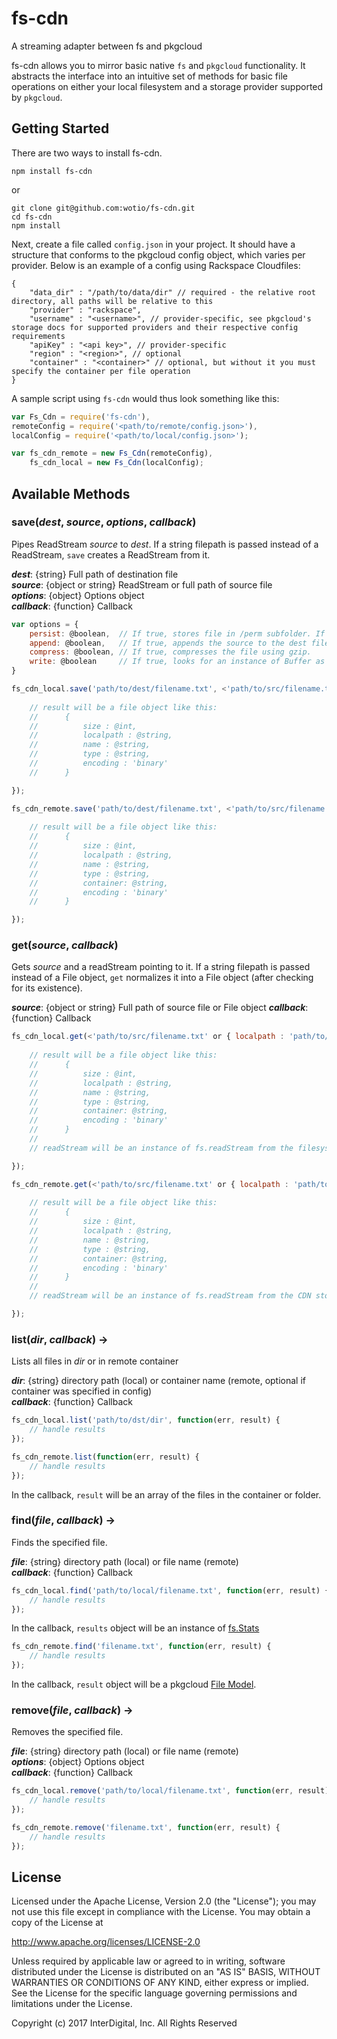 fs-cdn
======

A streaming adapter between fs and pkgcloud

fs-cdn allows you to mirror basic native `fs` and `pkgcloud` functionality. It abstracts the interface into an intuitive set of methods for basic file operations on either your local filesystem and a storage provider supported by `pkgcloud`.

Getting Started
---------------

There are two ways to install fs-cdn.

    npm install fs-cdn

or

    git clone git@github.com:wotio/fs-cdn.git
    cd fs-cdn
    npm install

Next, create a file called `config.json` in your project. It should have a structure that conforms to the pkgcloud config object, which varies per provider. Below is an example of a config using Rackspace Cloudfiles:

    {
    	"data_dir" : "/path/to/data/dir" // required - the relative root directory, all paths will be relative to this
	    "provider" : "rackspace",
	    "username" : "<username>", // provider-specific, see pkgcloud's storage docs for supported providers and their respective config requirements
	    "apiKey" : "<api key>",	// provider-specific
        "region" : "<region>", // optional
	    "container" : "<container>" // optional, but without it you must specify the container per file operation
    }

A sample script using `fs-cdn` would thus look something like this: 

```Javascript
var Fs_Cdn = require('fs-cdn'),
remoteConfig = require('<path/to/remote/config.json>'),
localConfig = require('<path/to/local/config.json>');

var fs_cdn_remote = new Fs_Cdn(remoteConfig),
	fs_cdn_local = new Fs_Cdn(localConfig);
```

Available Methods
-----------------

### **save(*dest*, *source*, *options*, *callback*)**
Pipes ReadStream *source* to *dest*. If a string filepath is passed instead of a ReadStream, `save` creates a ReadStream from it.

***dest***: {string} Full path of destination file  
***source***: {object or string} ReadStream or full path of source file  
***options***: {object} Options object  
***callback***: {function} Callback  

```Javascript
var options = {
	persist: @boolean,	// If true, stores file in /perm subfolder. If false, stores files in /tmp 
	append: @boolean,	// If true, appends the source to the dest file, instead of overwriting
	compress: @boolean,	// If true, compresses the file using gzip.
	write: @boolean		// If true, looks for an instance of Buffer as argument[1] and writes it to the file.
}

fs_cdn_local.save('path/to/dest/filename.txt', <'path/to/src/filename.txt' or fs.createReadStream('path/to/src/filename.txt')>, options, function(err, result) {
	
	// result will be a file object like this:
	//		{
	//			size : @int,
	//			localpath : @string,
	//			name : @string,
	//			type : @string,
	//			encoding : 'binary'
	//		}

});

fs_cdn_remote.save('path/to/dest/filename.txt', <'path/to/src/filename.txt' or fs.createReadStream('path/to/src/filename.txt')>, options, function(err, result) {
	
	// result will be a file object like this:
	//		{
	//			size : @int,
	//			localpath : @string,
	//			name : @string,
	//			type : @string,
	//			container: @string,
	//			encoding : 'binary'
	//		}

});
```

### **get(*source*, *callback*)**
Gets *source* and a readStream pointing to it. If a string filepath is passed instead of a File object, `get` normalizes it into a File object (after checking for its existence).

***source***: {object or string} Full path of source file or File object
***callback***: {function} Callback

```Javascript
fs_cdn_local.get(<'path/to/src/filename.txt' or { localpath : 'path/to/src/filename.txt', name: 'filename.txt', encoding: 'binary' }>, function(err, result, readStream) {
	
	// result will be a file object like this:
	//		{
	//			size : @int,
	//			localpath : @string,
	//			name : @string,
	//			type : @string,
	//			container: @string,
	//			encoding : 'binary'
	//		}
	//
	// readStream will be an instance of fs.readStream from the filesystem

});

fs_cdn_remote.get(<'path/to/src/filename.txt' or { localpath : 'path/to/src/filename.txt', name: 'filename.txt', encoding: 'binary' }>, function(err, result, readStream) {
	
	// result will be a file object like this:
	//		{
	//			size : @int,
	//			localpath : @string,
	//			name : @string,
	//			type : @string,
	//			container: @string,
	//			encoding : 'binary'
	//		}
	//
	// readStream will be an instance of fs.readStream from the CDN storage provider

});
```

### **list(*dir*, *callback*)** ->  
Lists all files in *dir* or in remote container

***dir***: {string} directory path (local) or container name (remote, optional if container was specified in config)  
***callback***: {function} Callback  

```Javascript
fs_cdn_local.list('path/to/dst/dir', function(err, result) {
	// handle results
});
```

```Javascript
fs_cdn_remote.list(function(err, result) {
	// handle results
});
```

In the callback, `result` will be an array of the files in the container or folder.

### **find(*file*, *callback*)** ->  
Finds the specified file.

***file***: {string} directory path (local) or file name (remote)  
***callback***: {function} Callback  

```Javascript
fs_cdn_local.find('path/to/local/filename.txt', function(err, result) {
	// handle results
});
```

In the callback, `results` object will be an instance of [fs.Stats](http://nodejs.org/api/fs.html#fs_class_fs_stats)

```Javascript
fs_cdn_remote.find('filename.txt', function(err, result) {
	// handle results
});
```

In the callback, `result` object will be a pkgcloud [File Model](https://github.com/pkgcloud/pkgcloud/blob/master/docs/providers/rackspace/storage.md#file-model).

### **remove(*file*, *callback*)** ->  
Removes the specified file.

***file***: {string} directory path (local) or file name (remote)  
***options***: {object} Options object  
***callback***: {function} Callback  

```Javascript
fs_cdn_local.remove('path/to/local/filename.txt', function(err, result) {
	// handle results
});
```

```Javascript
fs_cdn_remote.remove('filename.txt', function(err, result) {
	// handle results
});
```

## License

Licensed under the Apache License, Version 2.0 (the "License"); you may not use this file except in compliance with the License. You may obtain a copy of the License at

http://www.apache.org/licenses/LICENSE-2.0

Unless required by applicable law or agreed to in writing, software distributed under the License is distributed on an "AS IS" BASIS, WITHOUT WARRANTIES OR CONDITIONS OF ANY KIND, either express or implied. See the License for the specific language governing permissions and limitations under the License.

Copyright (c) 2017 InterDigital, Inc. All Rights Reserved
